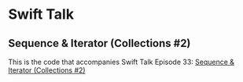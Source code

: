 # Swift Talk
## Sequence & Iterator (Collections #2)

This is the code that accompanies Swift Talk Episode 33: [Sequence & Iterator (Collections #2)](https://talk.objc.io/episodes/S01E33-sequence-iterator-collections-2)
